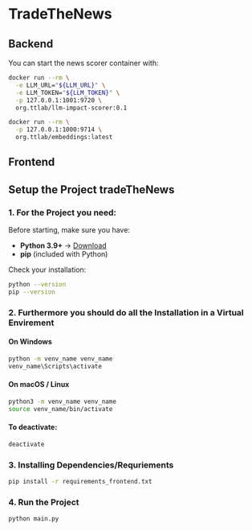 # TradeTheNews
## Backend
You can start the news scorer container with:

```bash
docker run --rm \
  -e LLM_URL="${LLM_URL}" \
  -e LLM_TOKEN="${LLM_TOKEN}" \
  -p 127.0.0.1:1001:9720 \
  org.ttlab/llm-impact-scorer:0.1
```


```bash
docker run --rm \
  -p 127.0.0.1:1000:9714 \
  org.ttlab/embeddings:latest
```

## Frontend
## Setup the Project tradeTheNews

### 1. For the Project you need:

Before starting, make sure you have:

- **Python 3.9+** → [Download](https://www.python.org/downloads/)
- **pip** (included with Python)

Check your installation:
```bash
python --version
pip --version
```

### 2. Furthermore you should do all the Installation in a Virtual Envirement
#### On Windows
```bash
python -m venv_name venv_name
venv_name\Scripts\activate
```
#### On macOS / Linux
```bash
python3 -m venv_name venv_name
source venv_name/bin/activate
```
#### To deactivate:
```bash
deactivate
```

### 3. Installing Dependencies/Requriements
```bash
pip install -r requirements_frontend.txt
```

### 4. Run the Project
```bash
python main.py
```

